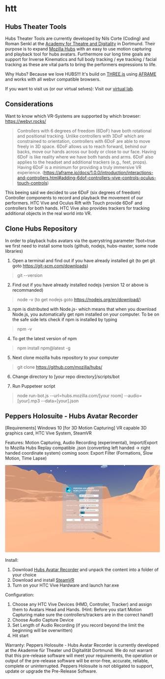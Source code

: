 # htt
## Hubs Theater Tools

Hubs Theater Tools are currently developed by Nils Corte (Coding) and Roman Senkl at the [Academy for Theatre and Digitality](https://theater.digital/) in Dortmund.
Their purpose is to expand [Mozilla Hubs](https://hubs.mozilla.com) with an easy to use motion capturing and playback tool for hubs avatars.
Furthermore our long time goals are support for Inverse Kinematics and full body tracking / eye tracking / facial tracking as these are vital parts to bring the performers expressions to life.

Why Hubs? Because we love HUBS!!! It's build on [THREE.js](https://threejs.org/) using [AFRAME](https://aframe.io) and works with all webvr compatible browsers.

If you want to visit us (or our virtual selves): Visit our [virtual lab](https://hubs.mozilla.com/3S5crQY).

## Considerations

Want to know which VR-Systems are supported by which browser: https://webvr.rocks/

> Controllers with 6 degrees of freedom (6DoF) have both rotational and positional tracking. Unlike controllers with 3DoF which are constrained to orientation, controllers with 6DoF are able to move freely in 3D space. 6DoF allows us to reach forward, behind our backs, move our hands across our body or close to our face. Having 6DoF is like reality where we have both hands and arms. 6DoF also applies to the headset and additional trackers (e.g., feet, props). Having 6DoF is a minimum for providing a truly immersive VR experience.
(https://aframe.io/docs/1.0.0/introduction/interactions-and-controllers.html#adding-6dof-controllers-vive-controls-oculus-touch-controls)

This beeing said we decided to use 6DoF (six degrees of freedom) Controller components to record and playback the movement of our performers.
HTC Vive and Oculus Rift with Touch provide 6DoF and controllers for both hands. 
HTC Vive also provides trackers for tracking additional objects in the real world into VR.

## Clone Hubs Repository 

In order to playback hubs avatars via the querystring parameter ?bot=true we first need to install some tools (github, nodejs, hubs-master, some node libraries)

1. Open a terminal and find out if you have already installed git (to get git goto https://git-scm.com/downloads)
> git --version

2. Find out if you have already installed nodejs (version 12 or above is recommanded)
> node -v (to get nodejs goto https://nodejs.org/en/download/)

3. npm is distributed with Node.js- which means that when you download Node.js, you automatically get npm installed on your computer. To be on the safe side lets check if npm is installed by typing
> npm -v

4. To get the latest version of npm
> npm install npm@latest -g

5. Next clone mozilla hubs repository to your computer
> git clone https://github.com/mozilla/hubs/

6. Change directory to [your repo directory]/scripts/bot

7. Run Puppeteer script  
> node run-bot.js --url=hubs.mozilla.com/[your room] --audio=[your].mp3 --data=[your].json

## Peppers Holosuite - Hubs Avatar Recorder

[Requirements] Windows 10 [for 3D Motion Capturing] VR capable 3D graphics card, HTC Vive System, SteamVR

Features: Motion Capturing, Audio Recording (experimental), Import/Export to Mozilla Hubs Replay compatible .json (converting left handed -> right handed coordinate system)
coming soon: Export Filter (Formations, Slow Motion, Time Lapse)

![Preferences](/images/preferences.png)

Install: 
1. Download [Hubs Avatar Recorder](https://phsuite.de/downloads/har.zip) and unpack the content into a folder of your choice
2. Download and install [SteamVR](https://store.steampowered.com/app/250820/SteamVR/)
3. Turn on your HTC Vive Hardware and launch har.exe

Configuration:
1. Choose any HTC Vive Devices (HMD, Controller, Tracker) and assign them to Avatars Head and Hands. (Hint: Before you start Motion Capturing make sure the controllers/trackers are in the correct hand!)
2. Choose Audio Capture Device
3. Set Length of Audio Recording (if you record beyond the limit the beginning will be overwritten)
4. Hit start

Warranty:
Peppers Holosuite - Hubs Avatar Recorder is currently developed at the Akademie für Theater und Digitalität Dortmund. We do not warrant that this pre-release software will meet your requirements, the operation or output of the pre-release software will be error-free, accurate, reliable, complete or uninterrupted. Peppers Holosuite is not obligated to support, update or upgrade the Pre-Release Software.
